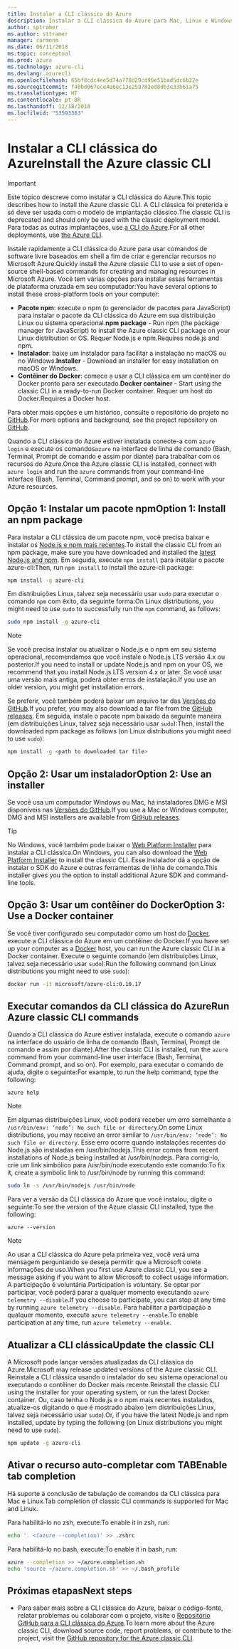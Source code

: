 ```yaml
---
title: Instalar a CLI clássica do Azure
description: Instalar a CLI clássica do Azure para Mac, Linux e Windows para começar a usar os serviços do Azure
author: sptramer
ms.author: sttramer
manager: carmonm
ms.date: 06/11/2018
ms.topic: conceptual
ms.prod: azure
ms.technology: azure-cli
ms.devlang: azurecli
ms.openlocfilehash: 65bf8cdc4ee5d74a778d29cd96e51bad5dc6b22e
ms.sourcegitcommit: f40bd067ece4e6ec13e259782ed8db3e33b61a75
ms.translationtype: HT
ms.contentlocale: pt-BR
ms.lasthandoff: 12/18/2018
ms.locfileid: "53593363"
---
```

# <a name="install-the-azure-classic-cli"></a><span data-ttu-id="767b5-103">Instalar a CLI clássica do Azure</span><span class="sxs-lookup"><span data-stu-id="767b5-103">Install the Azure classic CLI</span></span>

> [!IMPORTANT]
> <span data-ttu-id="767b5-104">Este tópico descreve como instalar a CLI clássica do Azure.</span><span class="sxs-lookup"><span data-stu-id="767b5-104">This topic describes how to install the Azure classic CLI.</span></span> <span data-ttu-id="767b5-105">A CLI clássica foi preterida e só deve ser usada com o modelo de implantação clássico.</span><span class="sxs-lookup"><span data-stu-id="767b5-105">The classic CLI is deprecated and should only be used with the classic deployment model.</span></span>
> <span data-ttu-id="767b5-106">Para todas as outras implantações, use [a CLI do Azure](/cli/azure).</span><span class="sxs-lookup"><span data-stu-id="767b5-106">For all other deployments, use [the Azure CLI](/cli/azure).</span></span>

<span data-ttu-id="767b5-107">Instale rapidamente a CLI clássica do Azure para usar comandos de software livre baseados em shell a fim de criar e gerenciar recursos no Microsoft Azure.</span><span class="sxs-lookup"><span data-stu-id="767b5-107">Quickly install the Azure classic CLI to use a set of open-source shell-based commands for creating and managing resources in Microsoft Azure.</span></span> <span data-ttu-id="767b5-108">Você tem várias opções para instalar essas ferramentas de plataforma cruzada em seu computador:</span><span class="sxs-lookup"><span data-stu-id="767b5-108">You have several options to install these cross-platform tools on your computer:</span></span>

* <span data-ttu-id="767b5-109">**Pacote npm**: execute o npm (o gerenciador de pacotes para JavaScript) para instalar o pacote da CLI clássica do Azure em sua distribuição Linux ou sistema operacional.</span><span class="sxs-lookup"><span data-stu-id="767b5-109">**npm package** - Run npm (the package manager for JavaScript) to install the Azure classic CLI package on your Linux distribution or OS.</span></span> <span data-ttu-id="767b5-110">Requer Node.js e npm.</span><span class="sxs-lookup"><span data-stu-id="767b5-110">Requires node.js and npm.</span></span>
* <span data-ttu-id="767b5-111">**Instalador**: baixe um instalador para facilitar a instalação no macOS ou no Windows.</span><span class="sxs-lookup"><span data-stu-id="767b5-111">**Installer** - Download an installer for easy installation on macOS or Windows.</span></span>
* <span data-ttu-id="767b5-112">**Contêiner do Docker**: comece a usar a CLI clássica em um contêiner do Docker pronto para ser executado.</span><span class="sxs-lookup"><span data-stu-id="767b5-112">**Docker container** - Start using the classic CLI in a ready-to-run Docker container.</span></span> <span data-ttu-id="767b5-113">Requer um host do Docker.</span><span class="sxs-lookup"><span data-stu-id="767b5-113">Requires a Docker host.</span></span>

<span data-ttu-id="767b5-114">Para obter mais opções e um histórico, consulte o repositório do projeto no [GitHub](https://github.com/azure/azure-xplat-cli).</span><span class="sxs-lookup"><span data-stu-id="767b5-114">For more options and background, see the project repository on [GitHub](https://github.com/azure/azure-xplat-cli).</span></span>

<span data-ttu-id="767b5-115">Quando a CLI clássica do Azure estiver instalada conecte-a com `azure login` e execute os comandos`azure` na interface de linha de comando (Bash, Terminal, Prompt de comando e assim por diante) para trabalhar com os recursos do Azure.</span><span class="sxs-lookup"><span data-stu-id="767b5-115">Once the Azure classic CLI is installed, connect with `azure login` and run the `azure` commands from your command-line interface (Bash, Terminal, Command prompt, and so on) to work with your Azure resources.</span></span>

## <a name="option-1-install-an-npm-package"></a><span data-ttu-id="767b5-116">Opção 1: Instalar um pacote npm</span><span class="sxs-lookup"><span data-stu-id="767b5-116">Option 1: Install an npm package</span></span>

<span data-ttu-id="767b5-117">Para instalar a CLI clássica de um pacote npm, você precisa baixar e instalar os [Node.js e npm mais recentes](https://nodejs.org/en/download/package-manager/).</span><span class="sxs-lookup"><span data-stu-id="767b5-117">To install the classic CLI from an npm package, make sure you have downloaded and installed the [latest Node.js and npm](https://nodejs.org/en/download/package-manager/).</span></span> <span data-ttu-id="767b5-118">Em seguida, execute `npm install` para instalar o pacote azure-cli:</span><span class="sxs-lookup"><span data-stu-id="767b5-118">Then, run `npm install` to install the azure-cli package:</span></span>

```bash
npm install -g azure-cli
```

<span data-ttu-id="767b5-119">Em distribuições Linux, talvez seja necessário usar `sudo` para executar o comando `npm` com êxito, da seguinte forma:</span><span class="sxs-lookup"><span data-stu-id="767b5-119">On Linux distributions, you might need to use `sudo` to successfully run the `npm` command, as follows:</span></span>

```bash
sudo npm install -g azure-cli
```

> [!NOTE]
> <span data-ttu-id="767b5-120">Se você precisa instalar ou atualizar o Node.js e o npm em seu sistema operacional, recomendamos que você instale o Node.js LTS versão 4.x ou posterior.</span><span class="sxs-lookup"><span data-stu-id="767b5-120">If you need to install or update Node.js and npm on your OS, we recommend that you install Node.js LTS version 4.x or later.</span></span> <span data-ttu-id="767b5-121">Se você usar uma versão mais antiga, poderá obter erros de instalação.</span><span class="sxs-lookup"><span data-stu-id="767b5-121">If you use an older version, you might get installation errors.</span></span>

<span data-ttu-id="767b5-122">Se preferir, você também poderá baixar um arquivo tar das [Versões do GitHub](https://github.com/Azure/azure-xplat-cli/releases).</span><span class="sxs-lookup"><span data-stu-id="767b5-122">If you prefer, you may also download a tar file from the [GitHub releases](https://github.com/Azure/azure-xplat-cli/releases).</span></span> <span data-ttu-id="767b5-123">Em seguida, instale o pacote npm baixado da seguinte maneira (em distribuições Linux, talvez seja necessário usar `sudo`):</span><span class="sxs-lookup"><span data-stu-id="767b5-123">Then, install the downloaded npm package as follows (on Linux distributions you might need to use `sudo`):</span></span>

```bash
npm install -g <path to downloaded tar file>
```

## <a name="option-2-use-an-installer"></a><span data-ttu-id="767b5-124">Opção 2: Usar um instalador</span><span class="sxs-lookup"><span data-stu-id="767b5-124">Option 2: Use an installer</span></span>

<span data-ttu-id="767b5-125">Se você usa um computador Windows ou Mac, há instaladores DMG e MSI disponíveis nas [Versões do GitHub](https://github.com/Azure/azure-xplat-cli/releases).</span><span class="sxs-lookup"><span data-stu-id="767b5-125">If you use a Mac or Windows computer, DMG and MSI installers are available from [GitHub releases](https://github.com/Azure/azure-xplat-cli/releases).</span></span>

> [!TIP]
> <span data-ttu-id="767b5-126">No Windows, você também pode baixar o [Web Platform Installer](https://go.microsoft.com/?linkid=9828653) para instalar a CLI clássica.</span><span class="sxs-lookup"><span data-stu-id="767b5-126">On Windows, you can also download the [Web Platform Installer](https://go.microsoft.com/?linkid=9828653) to install the classic CLI.</span></span> <span data-ttu-id="767b5-127">Esse instalador dá a opção de instalar o SDK do Azure e outras ferramentas de linha de comando.</span><span class="sxs-lookup"><span data-stu-id="767b5-127">This installer gives you the option to install additional Azure SDK and command-line tools.</span></span>

## <a name="option-3-use-a-docker-container"></a><span data-ttu-id="767b5-128">Opção 3: Usar um contêiner do Docker</span><span class="sxs-lookup"><span data-stu-id="767b5-128">Option 3: Use a Docker container</span></span>

<span data-ttu-id="767b5-129">Se você tiver configurado seu computador como um host do [Docker](https://docs.docker.com/engine/understanding-docker/), execute a CLI clássica do Azure em um contêiner do Docker.</span><span class="sxs-lookup"><span data-stu-id="767b5-129">If you have set up your computer as a [Docker](https://docs.docker.com/engine/understanding-docker/) host, you can run the Azure classic CLI in a Docker container.</span></span> <span data-ttu-id="767b5-130">Execute o seguinte comando (em distribuições Linux, talvez seja necessário usar `sudo`):</span><span class="sxs-lookup"><span data-stu-id="767b5-130">Run the following command (on Linux distributions you might need to use `sudo`):</span></span>

```bash
docker run -it microsoft/azure-cli:0.10.17
```

## <a name="run-azure-classic-cli-commands"></a><span data-ttu-id="767b5-131">Executar comandos da CLI clássica do Azure</span><span class="sxs-lookup"><span data-stu-id="767b5-131">Run Azure classic CLI commands</span></span>

<span data-ttu-id="767b5-132">Quando a CLI clássica do Azure estiver instalada, execute o comando `azure` na interface do usuário de linha de comando (Bash, Terminal, Prompt de comando e assim por diante).</span><span class="sxs-lookup"><span data-stu-id="767b5-132">After the classic CLI is installed, run the `azure` command from your command-line user interface (Bash, Terminal, Command prompt, and so on).</span></span> <span data-ttu-id="767b5-133">Por exemplo, para executar o comando de ajuda, digite o seguinte:</span><span class="sxs-lookup"><span data-stu-id="767b5-133">For example, to run the help command, type the following:</span></span>

```azurecli-interactive
azure help
```

> [!NOTE]
> <span data-ttu-id="767b5-134">Em algumas distribuições Linux, você poderá receber um erro semelhante a `/usr/bin/env: ‘node’: No such file or directory`.</span><span class="sxs-lookup"><span data-stu-id="767b5-134">On some Linux distributions, you may receive an error similar to `/usr/bin/env: ‘node’: No such file or directory`.</span></span> <span data-ttu-id="767b5-135">Esse erro ocorre quando instalações recentes do Node.js são instaladas em /usr/bin/nodejs.</span><span class="sxs-lookup"><span data-stu-id="767b5-135">This error comes from recent installations of Node.js being installed at /usr/bin/nodejs.</span></span> <span data-ttu-id="767b5-136">Para corrigi-lo, crie um link simbólico para /usr/bin/node executando este comando:</span><span class="sxs-lookup"><span data-stu-id="767b5-136">To fix it, create a symbolic link to /usr/bin/node by running this command:</span></span>

```bash
sudo ln -s /usr/bin/nodejs /usr/bin/node
```

<span data-ttu-id="767b5-137">Para ver a versão da CLI clássica do Azure que você instalou, digite o seguinte:</span><span class="sxs-lookup"><span data-stu-id="767b5-137">To see the version of the Azure classic CLI installed, type the following:</span></span>

```azurecli-interactive
azure --version
```

> [!NOTE]
> <span data-ttu-id="767b5-138">Ao usar a CLI clássica do Azure pela primeira vez, você verá uma mensagem perguntando se deseja permitir que a Microsoft colete informações de uso.</span><span class="sxs-lookup"><span data-stu-id="767b5-138">When you first use Azure classic CLI, you see a message asking if you want to allow Microsoft to collect usage information.</span></span> <span data-ttu-id="767b5-139">A participação é voluntária.</span><span class="sxs-lookup"><span data-stu-id="767b5-139">Participation is voluntary.</span></span> <span data-ttu-id="767b5-140">Se optar por participar, você poderá parar a qualquer momento executando `azure telemetry --disable`.</span><span class="sxs-lookup"><span data-stu-id="767b5-140">If you choose to participate, you can stop at any time by running `azure telemetry --disable`.</span></span> <span data-ttu-id="767b5-141">Para habilitar a participação a qualquer momento, execute `azure telemetry --enable`.</span><span class="sxs-lookup"><span data-stu-id="767b5-141">To enable participation at any time, run `azure telemetry --enable`.</span></span>

## <a name="update-the-classic-cli"></a><span data-ttu-id="767b5-142">Atualizar a CLI clássica</span><span class="sxs-lookup"><span data-stu-id="767b5-142">Update the classic CLI</span></span>

<span data-ttu-id="767b5-143">A Microsoft pode lançar versões atualizadas da CLI clássica do Azure.</span><span class="sxs-lookup"><span data-stu-id="767b5-143">Microsoft may release updated versions of the Azure classic CLI.</span></span> <span data-ttu-id="767b5-144">Reinstale a CLI clássica usando o instalador do seu sistema operacional ou executando o contêiner do Docker mais recente.</span><span class="sxs-lookup"><span data-stu-id="767b5-144">Reinstall the classic CLI using the installer for your operating system, or run the latest Docker container.</span></span> <span data-ttu-id="767b5-145">Ou, caso tenha o Node.js e o npm mais recentes instalados, atualize-os digitando o que é mostrado abaixo (em distribuições Linux, talvez seja necessário usar `sudo`).</span><span class="sxs-lookup"><span data-stu-id="767b5-145">Or, if you have the latest Node.js and npm installed, update by typing the following (on Linux distributions you might need to use `sudo`).</span></span>

```bash
npm update -g azure-cli
```

## <a name="enable-tab-completion"></a><span data-ttu-id="767b5-146">Ativar o recurso auto-completar com TAB</span><span class="sxs-lookup"><span data-stu-id="767b5-146">Enable tab completion</span></span>

<span data-ttu-id="767b5-147">Há suporte à conclusão de tabulação de comandos da CLI clássica para Mac e Linux.</span><span class="sxs-lookup"><span data-stu-id="767b5-147">Tab completion of classic CLI commands is supported for Mac and Linux.</span></span>

<span data-ttu-id="767b5-148">Para habilitá-lo no zsh, execute:</span><span class="sxs-lookup"><span data-stu-id="767b5-148">To enable it in zsh, run:</span></span>

```bash
echo '. <(azure --completion)' >> .zshrc
```

<span data-ttu-id="767b5-149">Para habilitá-lo no bash, execute:</span><span class="sxs-lookup"><span data-stu-id="767b5-149">To enable it in bash, run:</span></span>

```bash
azure --completion >> ~/azure.completion.sh
echo 'source ~/azure.completion.sh' >> ~/.bash_profile
```

## <a name="next-steps"></a><span data-ttu-id="767b5-150">Próximas etapas</span><span class="sxs-lookup"><span data-stu-id="767b5-150">Next steps</span></span>

* <span data-ttu-id="767b5-151">Para saber mais sobre a CLI clássica do Azure, baixar o código-fonte, relatar problemas ou colaborar com o projeto, visite o [Repositório GitHub para a CLI clássica do Azure](https://github.com/azure/azure-xplat-cli).</span><span class="sxs-lookup"><span data-stu-id="767b5-151">To learn more about the Azure classic CLI, download source code, report problems, or contribute to the project, visit the [GitHub repository for the Azure classic CLI](https://github.com/azure/azure-xplat-cli).</span></span>
